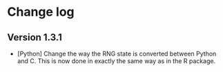 # Change log


## Version 1.3.1

* [Python] Change the way the RNG state is converted between Python and C. 
  This is now done in exactly the same way as in the R package.
